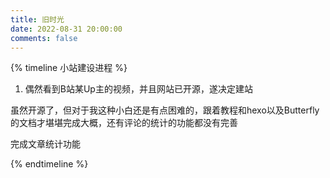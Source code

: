 ```yaml
---
title: 旧时光
date: 2022-08-31 20:00:00
comments: false
---
```


{% timeline 小站建设进程 %}

<!-- timeline 2025-6-19-->

1. 偶然看到B站某Up主的视频，并且网站已开源，遂决定建站

<!-- endtimeline -->

<!-- timeline 2025-6-22-->

虽然开源了，但对于我这种小白还是有点困难的，跟着教程和hexo以及Butterfly的文档才堪堪完成大概，还有评论的统计的功能都没有完善

<!-- endtimeline -->

<!-- timeline 2025-8-13-->

完成文章统计功能

<!-- endtimeline -->

{% endtimeline %}


